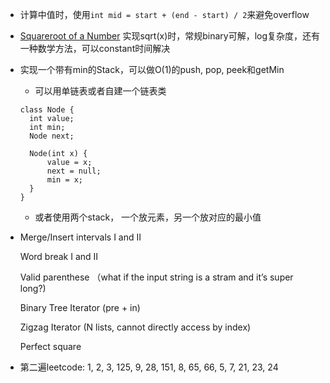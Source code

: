 - 计算中值时，使用`int mid = start + (end - start) / 2`来避免overflow

- [Squareroot of a Number](http://www.ardendertat.com/2012/01/26/programming-interview-questions-27-squareroot-of-a-number/)
实现sqrt(x)时，常规binary可解，log复杂度，还有一种数学方法，可以constant时间解决

- 实现一个带有min的Stack，可以做O(1)的push, pop, peek和getMin 

  - 可以用单链表或者自建一个链表类
  ```
  class Node {
  	int value;
  	int min;
  	Node next;
   
  	Node(int x) {
  		value = x;
  		next = null;
  		min = x;
  	}
  }
  ```
  
  - 或者使用两个stack， 一个放元素，另一个放对应的最小值
  
- Merge/Insert intervals I and II

  Word break I and II
  
  Valid parenthese （what if the input string is a stram and it’s super long?)
  
  Binary Tree Iterator (pre + in)

  Zigzag Iterator (N lists, cannot directly access by index)

  Perfect square

- 第二遍leetcode: 1, 2, 3, 125, 9, 28, 151, 8, 65, 66, 5, 7, 21, 23, 24

